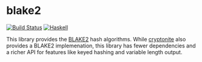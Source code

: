 # blake2

[![Build Status](https://travis-ci.org/centromere/blake2.svg?branch=master)](https://travis-ci.org/centromere/blake2)
[![Haskell](http://b.repl.ca/v1/language-haskell-blue.png)](http://www.haskell.org)

This library provides the [BLAKE2](https://blake2.net/) hash algorithms. While
[cryptonite](https://github.com/haskell-crypto/cryptonite) also provides a
BLAKE2 implemenation, this library has fewer dependencies and a richer API for
features like keyed hashing and variable length output.
